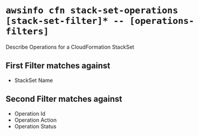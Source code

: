 # `awsinfo cfn stack-set-operations [stack-set-filter]* -- [operations-filters]`

Describe Operations for a CloudFormation StackSet

## First Filter matches against

* StackSet Name

## Second Filter matches against

* Operation Id
* Operation Action
* Operation Status